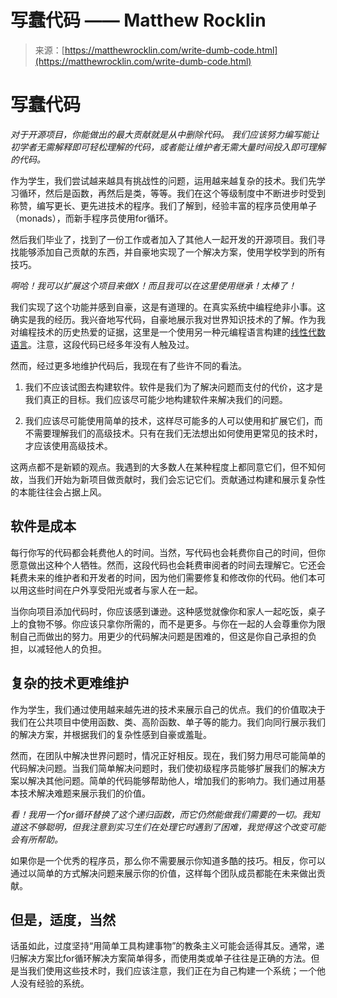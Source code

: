 <!--yml

category: 未分类

日期：2024-05-29 13:21:50

-->

# 写蠢代码 —— Matthew Rocklin

> 来源：[https://matthewrocklin.com/write-dumb-code.html](https://matthewrocklin.com/write-dumb-code.html)

# 写蠢代码

*对于开源项目，你能做出的最大贡献就是从中删除代码。* *我们应该努力编写能让初学者无需解释即可轻松理解的代码，或者能让维护者无需大量时间投入即可理解的代码。*

作为学生，我们尝试越来越具有挑战性的问题，运用越来越复杂的技术。我们先学习循环，然后是函数，再然后是类，等等。我们在这个等级制度中不断进步时受到称赞，编写更长、更先进技术的程序。我们了解到，经验丰富的程序员使用单子（monads），而新手程序员使用for循环。

然后我们毕业了，找到了一份工作或者加入了其他人一起开发的开源项目。我们寻找能够添加自己贡献的东西，并自豪地实现了一个解决方案，使用学校学到的所有技巧。

*啊哈！我可以扩展这个项目来做X！而且我可以在这里使用继承！太棒了！*

我们实现了这个功能并感到自豪，这是有道理的。在真实系统中编程绝非小事。这确实是我的经历。我兴奋地写代码，自豪地展示我对世界知识技术的了解。作为我对编程技术的历史热爱的证据，这里是一个使用另一种元编程语言构建的[线性代数语言](https://github.com/mrocklin/matrix-algebra)。注意，这段代码已经多年没有人触及过。

然而，经过更多地维护代码后，我现在有了些许不同的看法。

1.  我们不应该试图去构建软件。软件是我们为了解决问题而支付的代价，这才是我们真正的目标。我们应该尽可能少地构建软件来解决我们的问题。

1.  我们应该尽可能使用简单的技术，这样尽可能多的人可以使用和扩展它们，而不需要理解我们的高级技术。只有在我们无法想出如何使用更常见的技术时，才应该使用高级技术。

这两点都不是新颖的观点。我遇到的大多数人在某种程度上都同意它们，但不知何故，当我们开始为新项目做贡献时，我们会忘记它们。贡献通过构建和展示复杂性的本能往往会占据上风。

## 软件是成本

每行你写的代码都会耗费他人的时间。当然，写代码也会耗费你自己的时间，但你愿意做出这种个人牺牲。然而，这段代码也会耗费审阅者的时间去理解它。它还会耗费未来的维护者和开发者的时间，因为他们需要修复和修改你的代码。他们本可以用这些时间在户外享受阳光或者与家人在一起。

当你向项目添加代码时，你应该感到谦逊。这种感觉就像你和家人一起吃饭，桌子上的食物不够。你应该只拿你所需的，而不是更多。与你在一起的人会尊重你为限制自己而做出的努力。用更少的代码解决问题是困难的，但这是你自己承担的负担，以减轻他人的负担。

## 复杂的技术更难维护

作为学生，我们通过使用越来越先进的技术来展示自己的优点。我们的价值取决于我们在公共项目中使用函数、类、高阶函数、单子等的能力。我们向同行展示我们的解决方案，并根据我们的复杂性感到自豪或羞耻。

然而，在团队中解决世界问题时，情况正好相反。现在，我们努力用尽可能简单的代码解决问题。当我们简单解决问题时，我们使初级程序员能够扩展我们的解决方案以解决其他问题。简单的代码能够帮助他人，增加我们的影响力。我们通过用基本技术解决难题来展示我们的价值。

*看！我用一个for循环替换了这个递归函数，而它仍然能做我们需要的一切。我知道这不够聪明，但我注意到实习生们在处理它时遇到了困难，我觉得这个改变可能会有所帮助。*

如果你是一个优秀的程序员，那么你不需要展示你知道多酷的技巧。相反，你可以通过以简单的方式解决问题来展示你的价值，这样每个团队成员都能在未来做出贡献。

## 但是，适度，当然

话虽如此，过度坚持“用简单工具构建事物”的教条主义可能会适得其反。通常，递归解决方案比for循环解决方案简单得多，而使用类或单子往往是正确的方法。但是当我们使用这些技术时，我们应该注意，我们正在为自己构建一个系统；一个他人没有经验的系统。
